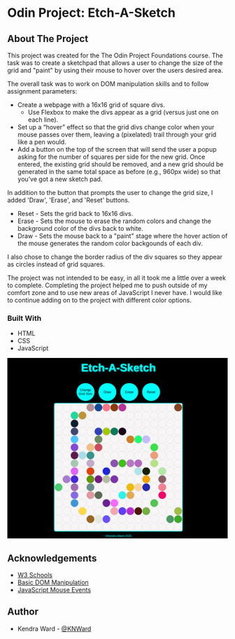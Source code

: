 # Odin Project: Etch-A-Sketch

## About The Project

This project was created for the The Odin Project Foundations course. The task was to create a sketchpad that allows a user to change the size of the grid and "paint" by using their mouse to hover over the users desired area.

The overall task was to work on DOM manipulation skills and to follow assignment parameters:

- Create a webpage with a 16x16 grid of square divs.
  - Use Flexbox to make the divs appear as a grid (versus just one on each line).
- Set up a “hover” effect so that the grid divs change color when your mouse passes over them, leaving a (pixelated) trail through your grid like a pen would.
- Add a button on the top of the screen that will send the user a popup asking for the number of squares per side for the new grid. Once entered, the existing grid should be removed, and a new grid should be generated in the same total space as before (e.g., 960px wide) so that you’ve got a new sketch pad.

In addition to the button that prompts the user to change the grid size, I added 'Draw', 'Erase', and 'Reset' buttons.

- Reset - Sets the grid back to 16x16 divs.
- Erase - Sets the mouse to erase the random colors and change the background color of the divs back to white.
- Draw - Sets the mouse back to a "paint" stage where the hover action of the mouse generates the random color backgounds of each div.

I also chose to change the border radius of the div squares so they appear as circles instead of grid squares.

The project was not intended to be easy, in all it took me a little over a week to complete. Completing the project helped me to push outside of my comfort zone and to use new areas of JavaScript I never have. I would like to continue adding on to the project with different color options.

### Built With

- HTML
- CSS
- JavaScript

![](images/EASscreenshot.png)

## Acknowledgements

- [W3 Schools](https://www.w3schools.com/)
- [Basic DOM Manipulation](https://developer.mozilla.org/en-US/docs/Learn_web_development/Core/Scripting/DOM_scripting#active_learning_basic_dom_manipulation)
- [JavaScript Mouse Events](https://www.javascripttutorial.net/javascript-dom/javascript-mouse-events/)

## Author

- Kendra Ward - [@KNWard](https://github.com/KNWard)
